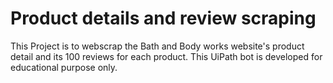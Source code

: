 # Product details and review scraping
 This Project is to webscrap the Bath and Body works website's product detail and its 100 reviews for each product. 
 This UiPath bot is developed for educational purpose only.
